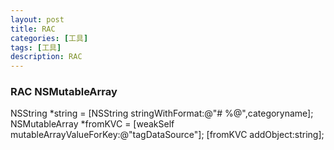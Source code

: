 ```yaml
---
layout: post
title: RAC
categories: [工具]
tags: [工具]
description: RAC
---
```


<h3>RAC NSMutableArray</h3>



NSString *string = [NSString stringWithFormat:@"# %@",categoryname];
NSMutableArray *fromKVC = [weakSelf mutableArrayValueForKey:@"tagDataSource"];
[fromKVC addObject:string];

